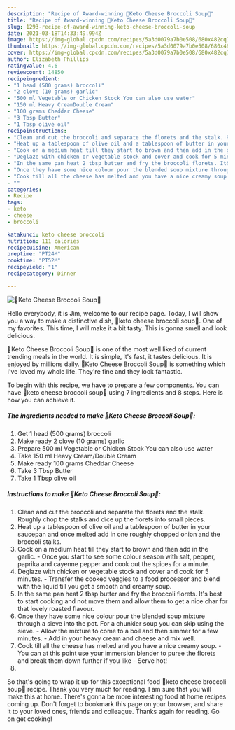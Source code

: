 ```yaml
---
description: "Recipe of Award-winning 🍝Keto Cheese Broccoli Soup🍝"
title: "Recipe of Award-winning 🍝Keto Cheese Broccoli Soup🍝"
slug: 1293-recipe-of-award-winning-keto-cheese-broccoli-soup
date: 2021-03-18T14:33:49.994Z
image: https://img-global.cpcdn.com/recipes/5a3d0079a7b0e508/680x482cq70/keto-cheese-broccoli-soup-recipe-main-photo.jpg
thumbnail: https://img-global.cpcdn.com/recipes/5a3d0079a7b0e508/680x482cq70/keto-cheese-broccoli-soup-recipe-main-photo.jpg
cover: https://img-global.cpcdn.com/recipes/5a3d0079a7b0e508/680x482cq70/keto-cheese-broccoli-soup-recipe-main-photo.jpg
author: Elizabeth Phillips
ratingvalue: 4.6
reviewcount: 14850
recipeingredient:
- "1 head (500 grams) broccoli"
- "2 clove (10 grams) garlic"
- "500 ml Vegetable or Chicken Stock You can also use water"
- "150 ml Heavy CreamDouble Cream"
- "100 grams Cheddar Cheese"
- "3 Tbsp Butter"
- "1 Tbsp olive oil"
recipeinstructions:
- "Clean and cut the broccoli and separate the florets and the stalk. Roughly chop the stalks and dice up the florets into small pieces."
- "Heat up a tablespoon of olive oil and a tablespoon of butter in your saucepan and once melted add in one roughly chopped onion and the broccoli stalks."
- "Cook on a medium heat till they start to brown and then add in the garlic. Once you start to see some colour season with salt, pepper, paprika and cayenne pepper and cook out the spices for a minute."
- "Deglaze with chicken or vegetable stock and cover and cook for 5 minutes. Transfer the cooked veggies to a food processor and blend with the liquid till you get a smooth and creamy soup."
- "In the same pan heat 2 tbsp butter and fry the broccoli florets. It&#39;s best to start cooking and not move them and allow them to get a nice char for that lovely roasted flavour."
- "Once they have some nice colour pour the blended soup mixture through a sieve into the pot. For a chunkier soup you can skip using the sieve. Allow the mixture to come to a boil and then simmer for a few minutes. Add in your heavy cream and cheese and mix well."
- "Cook till all the cheese has melted and you have a nice creamy soup.  You can at this point use your immersion blender to puree the florets and break them down further if you like Serve hot!"
- ""
categories:
- Recipe
tags:
- keto
- cheese
- broccoli

katakunci: keto cheese broccoli 
nutrition: 111 calories
recipecuisine: American
preptime: "PT24M"
cooktime: "PT52M"
recipeyield: "1"
recipecategory: Dinner

---
```



![🍝Keto Cheese Broccoli Soup🍝](https://img-global.cpcdn.com/recipes/5a3d0079a7b0e508/680x482cq70/keto-cheese-broccoli-soup-recipe-main-photo.jpg)

Hello everybody, it is Jim, welcome to our recipe page. Today, I will show you a way to make a distinctive dish, 🍝keto cheese broccoli soup🍝. One of my favorites. This time, I will make it a bit tasty. This is gonna smell and look delicious.

🍝Keto Cheese Broccoli Soup🍝 is one of the most well liked of current trending meals in the world. It is simple, it's fast, it tastes delicious. It is enjoyed by millions daily. 🍝Keto Cheese Broccoli Soup🍝 is something which I've loved my whole life. They're fine and they look fantastic.




To begin with this recipe, we have to prepare a few components. You can have 🍝keto cheese broccoli soup🍝 using 7 ingredients and 8 steps. Here is how you can achieve it.

<!--inarticleads1-->

##### The ingredients needed to make 🍝Keto Cheese Broccoli Soup🍝:

1. Get 1 head (500 grams) broccoli
1. Make ready 2 clove (10 grams) garlic
1. Prepare 500 ml Vegetable or Chicken Stock You can also use water
1. Take 150 ml Heavy Cream/Double Cream
1. Make ready 100 grams Cheddar Cheese
1. Take 3 Tbsp Butter
1. Take 1 Tbsp olive oil




<!--inarticleads2-->

##### Instructions to make 🍝Keto Cheese Broccoli Soup🍝:

1. Clean and cut the broccoli and separate the florets and the stalk. Roughly chop the stalks and dice up the florets into small pieces.
1. Heat up a tablespoon of olive oil and a tablespoon of butter in your saucepan and once melted add in one roughly chopped onion and the broccoli stalks.
1. Cook on a medium heat till they start to brown and then add in the garlic. - Once you start to see some colour season with salt, pepper, paprika and cayenne pepper and cook out the spices for a minute.
1. Deglaze with chicken or vegetable stock and cover and cook for 5 minutes. - Transfer the cooked veggies to a food processor and blend with the liquid till you get a smooth and creamy soup.
1. In the same pan heat 2 tbsp butter and fry the broccoli florets. It&#39;s best to start cooking and not move them and allow them to get a nice char for that lovely roasted flavour.
1. Once they have some nice colour pour the blended soup mixture through a sieve into the pot. For a chunkier soup you can skip using the sieve. - Allow the mixture to come to a boil and then simmer for a few minutes. - Add in your heavy cream and cheese and mix well.
1. Cook till all the cheese has melted and you have a nice creamy soup.  - You can at this point use your immersion blender to puree the florets and break them down further if you like - Serve hot!
1. 




So that's going to wrap it up for this exceptional food 🍝keto cheese broccoli soup🍝 recipe. Thank you very much for reading. I am sure that you will make this at home. There's gonna be more interesting food at home recipes coming up. Don't forget to bookmark this page on your browser, and share it to your loved ones, friends and colleague. Thanks again for reading. Go on get cooking!

